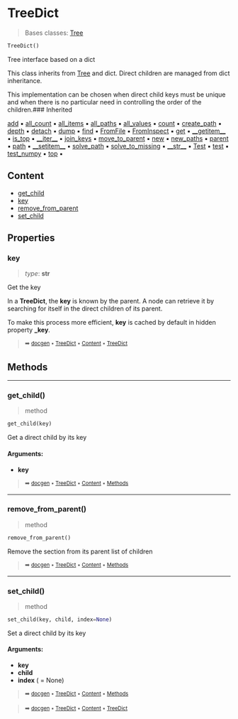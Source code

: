 # TreeDict

> Bases classes: [Tree](tree-tree.md#tree)

``` python
TreeDict()
```

Tree interface based on a dict

This class inherits from [Tree](tree-tree.md#tree) and dict. Direct children are managed from dict inheritance.

This implementation can be chosen when direct child keys must be unique and when there is no
particular need in controlling the order of the children.### Inherited

[add](tree-tree.md#add) :black_small_square: [all_count](tree-tree.md#all_count) :black_small_square: [all_items](tree-tree.md#all_items) :black_small_square: [all_paths](tree-tree.md#all_paths) :black_small_square: [all_values](tree-tree.md#all_values) :black_small_square: [count](tree-tree.md#count) :black_small_square: [create_path](tree-tree.md#create_path) :black_small_square: [depth](tree-tree.md#depth) :black_small_square: [detach](tree-tree.md#detach) :black_small_square: [dump](tree-tree.md#dump) :black_small_square: [find](tree-tree.md#find) :black_small_square: [FromFile](tree-tree.md#fromfile) :black_small_square: [FromInspect](tree-tree.md#frominspect) :black_small_square: [get](tree-tree.md#get) :black_small_square: [\_\_getitem__](tree-tree.md#__getitem__) :black_small_square: [is_top](tree-tree.md#is_top) :black_small_square: [\_\_iter__](tree-tree.md#__iter__) :black_small_square: [join_keys](tree-tree.md#join_keys) :black_small_square: [move_to_parent](tree-tree.md#move_to_parent) :black_small_square: [new](tree-tree.md#new) :black_small_square: [new_paths](tree-tree.md#new_paths) :black_small_square: [parent](tree-tree.md#parent) :black_small_square: [path](tree-tree.md#path) :black_small_square: [\_\_setitem__](tree-tree.md#__setitem__) :black_small_square: [solve_path](tree-tree.md#solve_path) :black_small_square: [solve_to_missing](tree-tree.md#solve_to_missing) :black_small_square: [\_\_str__](docum-documentation.md#__str__) :black_small_square: [Test](docum-section.md#test) :black_small_square: [test](parse---parser.md#test) :black_small_square: [test_numpy](tree-tree.md#test_numpy) :black_small_square: [top](tree-tree.md#top) :black_small_square:

## Content

- [get_child](tree-treedict.md#get_child)
- [key](tree-treedict.md#key)
- [remove_from_parent](tree-treedict.md#remove_from_parent)
- [set_child](tree-treedict.md#set_child)

## Properties



### key

> _type_: **str**
>

Get the key

In a **TreeDict**, the **key** is known by the parent. A node can retrieve it
by searching for itself in the direct children of its parent.

To make this process more efficient, **key** is cached by default in
hidden property **_key**.

> <sub>:arrow_right: [docgen](index.md#docgen) :black_small_square: [TreeDict](tree-treedict.md#treedict) :black_small_square: [Content](tree-treedict.md#content) :black_small_square: [TreeDict](tree-treedict.md#treedict)</sub>

## Methods



----------
### get_child()

> method

``` python
get_child(key)
```

Get a direct child by its key

#### Arguments:
- **key**

> <sub>:arrow_right: [docgen](index.md#docgen) :black_small_square: [TreeDict](tree-treedict.md#treedict) :black_small_square: [Content](tree-treedict.md#content) :black_small_square: [Methods](tree-treedict.md#methods)</sub>

----------
### remove_from_parent()

> method

``` python
remove_from_parent()
```

Remove the section from its parent list of children

> <sub>:arrow_right: [docgen](index.md#docgen) :black_small_square: [TreeDict](tree-treedict.md#treedict) :black_small_square: [Content](tree-treedict.md#content) :black_small_square: [Methods](tree-treedict.md#methods)</sub>

----------
### set_child()

> method

``` python
set_child(key, child, index=None)
```

Set a direct child by its key

#### Arguments:
- **key**
- **child**
- **index** ( = None)

> <sub>:arrow_right: [docgen](index.md#docgen) :black_small_square: [TreeDict](tree-treedict.md#treedict) :black_small_square: [Content](tree-treedict.md#content) :black_small_square: [Methods](tree-treedict.md#methods)</sub>

> <sub>:arrow_right: [docgen](index.md#docgen) :black_small_square: [TreeDict](tree-treedict.md#treedict) :black_small_square: [Content](tree-treedict.md#content) :black_small_square: [TreeDict](tree-treedict.md#treedict)</sub>